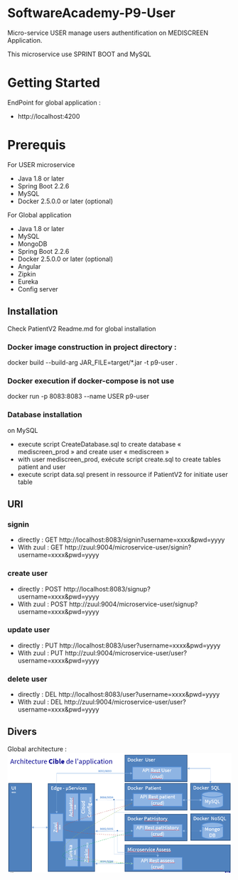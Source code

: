 # SoftwareAcademy-P9-User
Micro-service USER manage users authentification on MEDISCREEN Application. 

This microservice use SPRINT BOOT and MySQL

# Getting Started
EndPoint for global application  : 
* http://localhost:4200

# Prerequis
For USER microservice
* Java 1.8 or later
* Spring Boot 2.2.6
* MySQL
* Docker 2.5.0.0 or later (optional)

For Global application
* Java 1.8 or later
* MySQL
* MongoDB
* Spring Boot 2.2.6
* Docker 2.5.0.0 or later (optional)
* Angular
* Zipkin
* Eureka
* Config server

## Installation
Check PatientV2 Readme.md for global installation 

### Docker image construction in project directory :
docker build --build-arg JAR_FILE=target/*.jar -t p9-user .

### Docker execution if docker-compose is not use
docker run -p 8083:8083 --name USER p9-user

### Database installation
on MySQL
* execute script CreateDatabase.sql to create database « mediscreen_prod » and create user « mediscreen »
* with user mediscreen_prod, exécute script create.sql to create tables patient and user
* execute script data.sql present in ressource if PatientV2 for initiate user table

## URI
### signin
* directly : GET http://localhost:8083/signin?username=xxxx&pwd=yyyy
* With zuul : GET http://zuul:9004/microservice-user/signin?username=xxxx&pwd=yyyy

### create user
* directly : POST http://localhost:8083/signup?username=xxxx&pwd=yyyy
* With zuul : POST http://zuul:9004/microservice-user/signup?username=xxxx&pwd=yyyy

### update user
* directly : PUT http://localhost:8083/user?username=xxxx&pwd=yyyy
* With zuul : PUT http://zuul:9004/microservice-user/user?username=xxxx&pwd=yyyy

### delete user
* directly : DEL http://localhost:8083/user?username=xxxx&pwd=yyyy
* With zuul : DEL http://zuul:9004/microservice-user/user?username=xxxx&pwd=yyyy

## Divers
Global architecture : 
![alt text](Architecture.png)